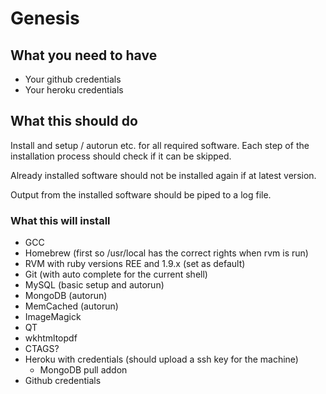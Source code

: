 # Genesis

## What you need to have

* Your github credentials
* Your heroku credentials

## What this should do

Install and setup / autorun etc. for all required software. Each step of the installation process should check if it can be skipped.

Already installed software should not be installed again if at latest
version.

Output from the installed software should be piped to a log file.

### What this will install

* GCC
* Homebrew (first so /usr/local has the correct rights when rvm is run)
* RVM with ruby versions REE and 1.9.x (set as default)
* Git (with auto complete for the current shell)
* MySQL (basic setup and autorun)
* MongoDB (autorun)
* MemCached (autorun)
* ImageMagick
* QT
* wkhtmltopdf
* CTAGS?
* Heroku with credentials (should upload a ssh key for the machine)
  * MongoDB pull addon
* Github credentials